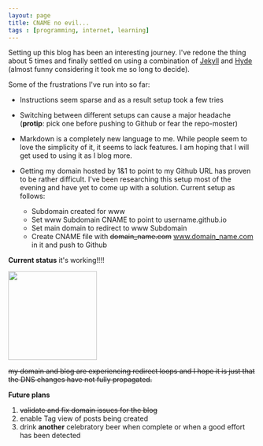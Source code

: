 ```yaml
---
layout: page
title: CNAME no evil...
tags : [programming, internet, learning]
---
```


Setting up this blog has been an interesting journey.  I've redone the thing about 5 times and finally settled on using a combination of [Jekyll](https://jekyllrb.com/) and [Hyde](https://github.com/poole/hyde) (almost funny considering it took me so long to decide).  

Some of the frustrations I've run into so far:

* Instructions seem sparse and as a result setup took a few tries
* Switching between different setups can cause a major headache (<b>protip</b>: pick one before pushing to Github or fear the repo-moster)
* Markdown is a completely new language to me. While people seem to love the simplicity of it, it seems to lack features.  I am hoping that I will get used to using it as I blog more.
* Getting my domain hosted by 1&1 to point to my Github URL has proven to be rather difficult.  I've been researching this setup most of the evening and have yet to come up with a solution.  Current setup as follows:

	* Subdomain created for www
	* Set www Subdomain CNAME to point to username.github.io
	* Set main domain to redirect to www Subdomain
	* Create CNAME file with ~~domain_name.com~~ www.domain_name.com in it and push to Github

<b>Current status</b> it's working!!!!

<img src="https://media.giphy.com/media/11Feog5PTumNnq/giphy.gif"  height="180">

~~my domain and blog are experiencing redirect loops and I hope it is just that the DNS changes have not fully propagated.~~


<b>Future plans</b>

1. ~~validate and fix domain issues for the blog~~
2. enable Tag view of posts being created
3. drink <b>another</b> celebratory beer when complete or when a good effort has been detected 

